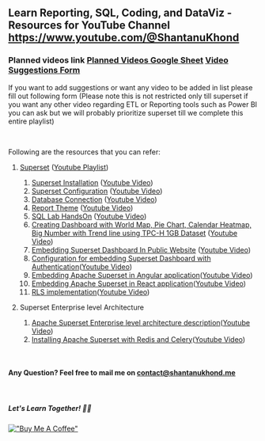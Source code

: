 ﻿## Learn Reporting, SQL, Coding, and DataViz - Resources for YouTube Channel https://www.youtube.com/@ShantanuKhond

### Planned videos link [Planned Videos Google Sheet](https://docs.google.com/spreadsheets/d/1k9TS0UxWWzKnZr_SvLsT_cnZm_UaMDvU2AEjU71DAZs/edit?usp=sharing) [Video Suggestions Form](https://forms.gle/ubofiGM9YQTuZ6nQ6)

If you want to add suggestions or want any video to be added in list please fill out following form (Please note this is not restricted only till superset if you want any other video regarding ETL or Reporting tools such as Power BI you can ask but we will probably prioritize superset till we complete this entire playlist)



&nbsp;
&nbsp;
&nbsp;

Following are the resources that you can refer:
1.  [Superset](/) ([Youtube Playlist](https://www.youtube.com/playlist?list=PLH1gsHiD7JxiqIz88CGywds8jSMUEMcs6))
    1.  [Superset Installation](Superset/installation/README.md) ([Youtube Video](https://youtu.be/IP14ArymP08?si=oZ7fqrU__25Hg_rq))
    2.  [Superset Configuration](Superset/Configuration/README.md) ([Youtube Video](https://youtu.be/UlvYMNOVZbA))
    3.  [Database Connection](Superset/Database%20Connections/README.md) ([Youtube Video](https://youtu.be/oemEAZWcpf8))
    4.  [Report Theme](Superset/Report%20Theme/README.md) ([Youtube Video](https://youtu.be/tMp-65MyuU8))
    5.  [SQL Lab HandsOn](Superset/World%20Population%20Reporting/README.md) ([Youtube Video](https://youtu.be/NxhJUt_cY30))
    6.  [Creating Dashboard with World Map, Pie Chart, Calendar Heatmap, Big Number with Trend line using TPC-H 1GB Dataset](Superset/TPC-H%20Dataset%20Reporting/README.md) ([Youtube Video](https://youtu.be/vA7wJNRUoEc))
    7.  [Embedding Superset Dashboard In Public Website](./Superset/Embedding%20Superset/Public%20Website/README.MD) ([Youtube Video](https://youtu.be/SU0JyAgvucA))
    8.  [Configuration for embedding Superset Dashboard with Authentication](./Superset/Embedding%20Superset/With%20Authentication/README.md)([Youtube Video](https://youtu.be/SU0JyAgvucA))
    9.  [Embedding Apache Superset in Angular application](./Superset/Embedding%20Superset/With%20Authentication/README.md)([Youtube Video](https://youtu.be/Idy22o_vD0I))
    9.  [Embedding Apache Superset in React application](./Superset/Embedding%20Superset/With%20Authentication/README.md)([Youtube Video](https://youtu.be/rlv7Rtrtyjw))
    10. [RLS implementation](./Superset/Row%20Level%20Security/README.md)([Youtube Video]())
    
2. Superset Enterprise level Architecture
    1. [Apache Superset Enterprise level architecture description](./Superset/Superset%20Enterprise%20Architecture/README.md)([Youtube Video](https://youtu.be/M4hoGtyRvKk))
    2. [Installing Apache Superset with Redis and Celery](./Superset/Superset%20with%20Redis%20and%20Celery/README.md)([Youtube Video](https://youtu.be/zL7_5EQ88IU))
    

&nbsp;
&nbsp;
#### Any Question? Feel free to mail me on [contact@shantanukhond.me](mailto://contact@shantanukhond.me)
&nbsp;
&nbsp;
&nbsp;
&nbsp;
##### Let's Learn Together! 📖😊


[!["Buy Me A Coffee"](https://www.buymeacoffee.com/assets/img/custom_images/orange_img.png)](https://www.buymeacoffee.com/shantanukhond)
